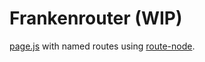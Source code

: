 # Frankenrouter (WIP)

[page.js](http://visionmedia.github.io/page.js/) with named routes using [route-node](https://github.com/troch/route-node).
